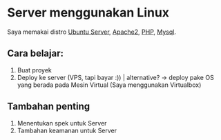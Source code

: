 # Server menggunakan Linux

Saya memakai distro [Ubuntu Server](https://ubuntu.com/download/server), [Apache2](Apache1.md), [PHP](PHP1.md), [Mysql](Mysql1.md).

## Cara belajar:

1. Buat proyek
2. Deploy ke server (VPS, tapi bayar :)) | alternative? -> deploy pake OS yang berada pada Mesin Virtual (Saya menggunakan Virtualbox)

## Tambahan penting

1. Menentukan spek untuk Server
2. Tambahan keamanan untuk Server
